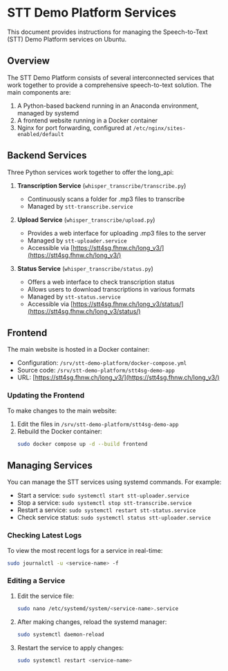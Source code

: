 # STT Demo Platform Services

This document provides instructions for managing the Speech-to-Text (STT) Demo Platform services on Ubuntu.

## Overview

The STT Demo Platform consists of several interconnected services that work together to provide a comprehensive speech-to-text solution. The main components are:

1. A Python-based backend running in an Anaconda environment, managed by systemd
2. A frontend website running in a Docker container
3. Nginx for port forwarding, configured at `/etc/nginx/sites-enabled/default`

## Backend Services

Three Python services work together to offer the long_api:

1. **Transcription Service** (`whisper_transcribe/transcribe.py`)
   - Continuously scans a folder for .mp3 files to transcribe
   - Managed by `stt-transcribe.service`

2. **Upload Service** (`whisper_transcribe/upload.py`)
   - Provides a web interface for uploading .mp3 files to the server
   - Managed by `stt-uploader.service`
   - Accessible via [https://stt4sg.fhnw.ch/long_v3/](https://stt4sg.fhnw.ch/long_v3/)

3. **Status Service** (`whisper_transcribe/status.py`)
   - Offers a web interface to check transcription status
   - Allows users to download transcriptions in various formats
   - Managed by `stt-status.service`
   - Accessible via [https://stt4sg.fhnw.ch/long_v3/status/](https://stt4sg.fhnw.ch/long_v3/status/)

## Frontend

The main website is hosted in a Docker container:

- Configuration: `/srv/stt-demo-platform/docker-compose.yml`
- Source code: `/srv/stt-demo-platform/stt4sg-demo-app`
- URL: [https://stt4sg.fhnw.ch/long_v3/](https://stt4sg.fhnw.ch/long_v3/)

### Updating the Frontend

To make changes to the main website:

1. Edit the files in `/srv/stt-demo-platform/stt4sg-demo-app`
2. Rebuild the Docker container:
   ```bash
   sudo docker compose up -d --build frontend
   ```

## Managing Services
You can manage the STT services using systemd commands. For example:

- Start a service: `sudo systemctl start stt-uploader.service`
- Stop a service: `sudo systemctl stop stt-transcribe.service`
- Restart a service: `sudo systemctl restart stt-status.service`
- Check service status: `sudo systemctl status stt-uploader.service`

### Checking Latest Logs

To view the most recent logs for a service in real-time:

```bash
sudo journalctl -u <service-name> -f
```

### Editing a Service

1. Edit the service file:
   ```bash
   sudo nano /etc/systemd/system/<service-name>.service
   ```
2. After making changes, reload the systemd manager:
   ```bash
   sudo systemctl daemon-reload
   ```
3. Restart the service to apply changes:
   ```bash
   sudo systemctl restart <service-name>
   ```